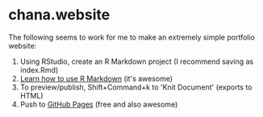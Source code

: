 # chana.website
The following seems to work for me to make an extremely simple portfolio website:
1. Using RStudio, create an R Markdown project (I recommend saving as index.Rmd)
2. [Learn how to use R Markdown](http://rmarkdown.rstudio.com/lesson-1.html) (it's awesome)
3. To preview/publish, Shift+Command+k to 'Knit Document' (exports to HTML)
4. Push to [GitHub Pages](https://pages.github.com/) (free and also awesome)
